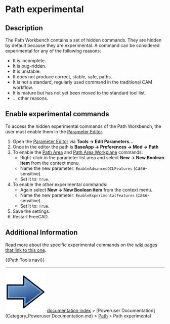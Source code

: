 # Path experimental
## Description

The Path Workbench contains a set of hidden commands. They are hidden by default because they are experimental. A command can be considered experimental for any of the following reasons:

-   It is incomplete.
-   It is bug-ridden.
-   It is unstable.
-   It does not produce correct, stable, safe, paths.
-   It is not a standard, regularly used command in the traditional CAM workflow.
-   It is mature but has not yet been moved to the standard tool list.
-   \... other reasons.

## Enable experimental commands 

To access the hidden experimental commands of the Path Workbench, the user must enable them in the [Parameter Editor](Std_DlgParameter.md).

1.  Open the [Parameter Editor](Std_DlgParameter.md) via **Tools → Edit Parameters...**
2.  Once in the editor the path is **BaseApp → Preferences → Mod → Path**
3.  To enable the [Path Area](Path_Area.md) and [Path Area Workplane](Path_Area_Workplane.md) commands:
    -   Right-click in the parameter list area and select **New → New Boolean item** from the context menu.
    -   Name the new parameter: `EnableAdvancedOCLFeatures` (case-sensitive).
    -   Set it to: `True`.
4.  To enable the other experimental commands:
    -   Again select **New → New Boolean item** from the context menu.
    -   Name the new parameter: `EnableExperimentalFeatures` (case-sensitive).
    -   Set it to: `True`.
5.  Save the settings.
6.  Restart FreeCAD.

## Additional Information 

Read more about the specific experimental commands on the [wiki pages that link to this one](https://www.freecadweb.org/wiki/Special:WhatLinksHere/Path_experimental).

  {{Path Tools navi}}



---
![](images/Button_right.svg) [documentation index](../README.md) > [Poweruser Documentation](Category_Poweruser Documentation.md) > [Path](Path_Workbench.md) > Path experimental

